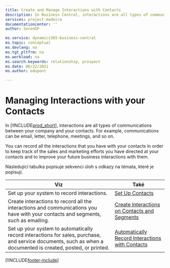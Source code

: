 ```yaml
---
title: Create and Manage Interactions with Contacts
description: In Business Central, interactions are all types of communications between your company and your contacts. Read about the ways to create and manage your contacts.
services: project-madeira
documentationcenter: ''
author: SorenGP

ms.service: dynamics365-business-central
ms.topic: conceptual
ms.devlang: na
ms.tgt_pltfrm: na
ms.workload: na
ms.search.keywords: relationship, prospect
ms.date: 06/22/2021
ms.author: edupont

---
```

# Managing Interactions with your Contacts
In [!INCLUDE[prod_short](includes/prod_short.md)], interactions are all types of communications between your company and your contacts. For example, communications can be email, letter, telephone, meetings, and so on.

You can record all the interactions that you have with your contacts in order to keep track of the sales and marketing efforts you have directed at your contacts and to improve your future business interactions with them.

Následující tabulka popisuje sekvenci úloh s odkazy na témata, které je popisují.

| Viz | Také |
| --- | --- |
| Set up your system to record interactions. | [Set Up Contacts](marketing-setup-contacts.md) |
| Create interactions to record all the interactions and communications you have with your contacts and segments, such as emailing. | [Create Interactions on Contacts and Segments](marketing-how-create-interactions.md) |
| Set up your system to automatically record interactions for sales, purchase, and service documents, such as when a documented is created, posted, or printed. | [Automatically Record Interactions with Contacts](marketing-auto-record-interactions.md) |


[!INCLUDE[footer-include](includes/footer-banner.md)]